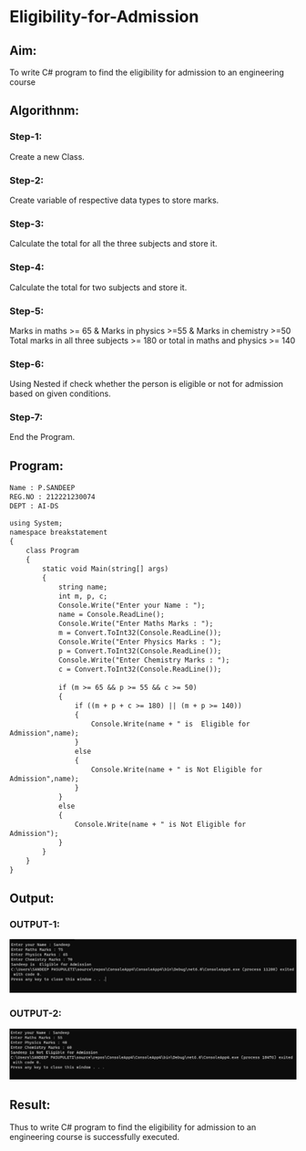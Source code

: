# Eligibility-for-Admission

## Aim:
To write C# program to find the eligibility for admission to an engineering course

## Algorithnm:

### Step-1:
Create a new Class.
### Step-2:
Create variable of respective data types to store marks.
### Step-3:
Calculate the total for all the three subjects and store it.
### Step-4:
Calculate the total for two subjects and store it.
### Step-5:
Marks in maths >= 65 & Marks in physics >=55 & Marks in chemistry >=50 Total marks in all three subjects >= 180 or total in maths and physics >= 140
### Step-6:
Using Nested if check whether the person is eligible or not for admission based on given conditions.
### Step-7:
End the Program.

## Program:
```
Name : P.SANDEEP
REG.NO : 212221230074
DEPT : AI-DS
```
```
using System;
namespace breakstatement
{
    class Program
    {
        static void Main(string[] args)
        {
            string name;
            int m, p, c;
            Console.Write("Enter your Name : ");
            name = Console.ReadLine();
            Console.Write("Enter Maths Marks : ");
            m = Convert.ToInt32(Console.ReadLine());
            Console.Write("Enter Physics Marks : ");
            p = Convert.ToInt32(Console.ReadLine());
            Console.Write("Enter Chemistry Marks : ");
            c = Convert.ToInt32(Console.ReadLine());

            if (m >= 65 && p >= 55 && c >= 50)
            {
                if ((m + p + c >= 180) || (m + p >= 140))
                {
                    Console.Write(name + " is  Eligible for Admission",name);
                }
                else
                {
                    Console.Write(name + " is Not Eligible for Admission",name);
                }
            }
            else
            {
                Console.Write(name + " is Not Eligible for Admission");
            }
        }
    }
}
```
## Output:

### OUTPUT-1:
![pass_output](output1.png)
### OUTPUT-2:
![pass_output](output2.png)

## Result:
Thus to write C# program to find the eligibility for admission to an engineering course is successfully executed.